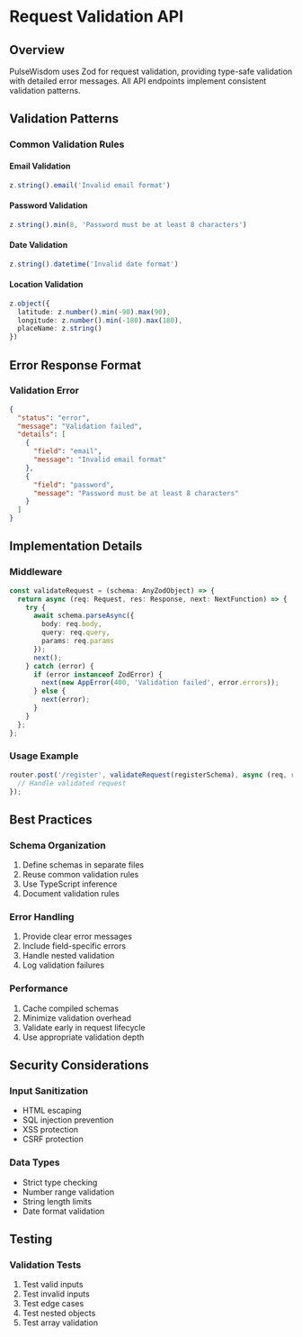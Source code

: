 # Request Validation API

## Overview
PulseWisdom uses Zod for request validation, providing type-safe validation with detailed error messages. All API endpoints implement consistent validation patterns.

## Validation Patterns

### Common Validation Rules

#### Email Validation
```typescript
z.string().email('Invalid email format')
```

#### Password Validation
```typescript
z.string().min(8, 'Password must be at least 8 characters')
```

#### Date Validation
```typescript
z.string().datetime('Invalid date format')
```

#### Location Validation
```typescript
z.object({
  latitude: z.number().min(-90).max(90),
  longitude: z.number().min(-180).max(180),
  placeName: z.string()
})
```

## Error Response Format

### Validation Error
```json
{
  "status": "error",
  "message": "Validation failed",
  "details": [
    {
      "field": "email",
      "message": "Invalid email format"
    },
    {
      "field": "password",
      "message": "Password must be at least 8 characters"
    }
  ]
}
```

## Implementation Details

### Middleware
```typescript
const validateRequest = (schema: AnyZodObject) => {
  return async (req: Request, res: Response, next: NextFunction) => {
    try {
      await schema.parseAsync({
        body: req.body,
        query: req.query,
        params: req.params
      });
      next();
    } catch (error) {
      if (error instanceof ZodError) {
        next(new AppError(400, 'Validation failed', error.errors));
      } else {
        next(error);
      }
    }
  };
};
```

### Usage Example
```typescript
router.post('/register', validateRequest(registerSchema), async (req, res) => {
  // Handle validated request
});
```

## Best Practices

### Schema Organization
1. Define schemas in separate files
2. Reuse common validation rules
3. Use TypeScript inference
4. Document validation rules

### Error Handling
1. Provide clear error messages
2. Include field-specific errors
3. Handle nested validation
4. Log validation failures

### Performance
1. Cache compiled schemas
2. Minimize validation overhead
3. Validate early in request lifecycle
4. Use appropriate validation depth

## Security Considerations

### Input Sanitization
- HTML escaping
- SQL injection prevention
- XSS protection
- CSRF protection

### Data Types
- Strict type checking
- Number range validation
- String length limits
- Date format validation

## Testing

### Validation Tests
1. Test valid inputs
2. Test invalid inputs
3. Test edge cases
4. Test nested objects
5. Test array validation 